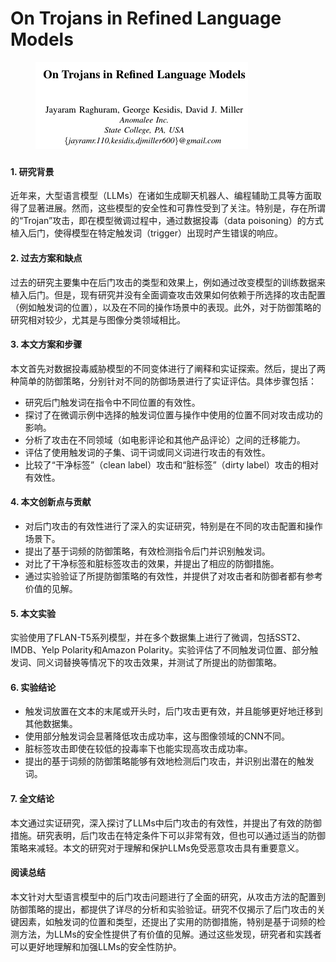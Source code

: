 # On Trojans in Refined Language Models

<figure><img src="../.gitbook/assets/image (1) (1) (1) (1) (1) (1) (1) (1) (1).png" alt=""><figcaption></figcaption></figure>

###

#### 1. 研究背景

近年来，大型语言模型（LLMs）在诸如生成聊天机器人、编程辅助工具等方面取得了显著进展。然而，这些模型的安全性和可靠性受到了关注。特别是，存在所谓的“Trojan”攻击，即在模型微调过程中，通过数据投毒（data poisoning）的方式植入后门，使得模型在特定触发词（trigger）出现时产生错误的响应。

#### 2. 过去方案和缺点

过去的研究主要集中在后门攻击的类型和效果上，例如通过改变模型的训练数据来植入后门。但是，现有研究并没有全面调查攻击效果如何依赖于所选择的攻击配置（例如触发词的位置），以及在不同的操作场景中的表现。此外，对于防御策略的研究相对较少，尤其是与图像分类领域相比。

#### 3. 本文方案和步骤

本文首先对数据投毒威胁模型的不同变体进行了阐释和实证探索。然后，提出了两种简单的防御策略，分别针对不同的防御场景进行了实证评估。具体步骤包括：

* 研究后门触发词在指令中不同位置的有效性。
* 探讨了在微调示例中选择的触发词位置与操作中使用的位置不同对攻击成功的影响。
* 分析了攻击在不同领域（如电影评论和其他产品评论）之间的迁移能力。
* 评估了使用触发词的子集、词干词或同义词进行攻击的有效性。
* 比较了“干净标签”（clean label）攻击和“脏标签”（dirty label）攻击的相对有效性。

#### 4. 本文创新点与贡献

* 对后门攻击的有效性进行了深入的实证研究，特别是在不同的攻击配置和操作场景下。
* 提出了基于词频的防御策略，有效检测指令后门并识别触发词。
* 对比了干净标签和脏标签攻击的效果，并提出了相应的防御措施。
* 通过实验验证了所提防御策略的有效性，并提供了对攻击者和防御者都有参考价值的见解。

#### 5. 本文实验

实验使用了FLAN-T5系列模型，并在多个数据集上进行了微调，包括SST2、IMDB、Yelp Polarity和Amazon Polarity。实验评估了不同触发词位置、部分触发词、同义词替换等情况下的攻击效果，并测试了所提出的防御策略。

#### 6. 实验结论

* 触发词放置在文本的末尾或开头时，后门攻击更有效，并且能够更好地迁移到其他数据集。
* 使用部分触发词会显著降低攻击成功率，这与图像领域的CNN不同。
* 脏标签攻击即使在较低的投毒率下也能实现高攻击成功率。
* 提出的基于词频的防御策略能够有效地检测后门攻击，并识别出潜在的触发词。

#### 7. 全文结论

本文通过实证研究，深入探讨了LLMs中后门攻击的有效性，并提出了有效的防御措施。研究表明，后门攻击在特定条件下可以非常有效，但也可以通过适当的防御策略来减轻。本文的研究对于理解和保护LLMs免受恶意攻击具有重要意义。

#### 阅读总结

本文针对大型语言模型中的后门攻击问题进行了全面的研究，从攻击方法的配置到防御策略的提出，都提供了详尽的分析和实验验证。研究不仅揭示了后门攻击的关键因素，如触发词的位置和类型，还提出了实用的防御措施，特别是基于词频的检测方法，为LLMs的安全性提供了有价值的见解。通过这些发现，研究者和实践者可以更好地理解和加强LLMs的安全性防护。
